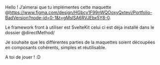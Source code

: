 Hello !  J’aimerai que tu implémentes cette maquette @https://www.figma.com/design/HGbcy1F99nWQOoxyQxtevi/Portfolio-BadVersion?node-id=0-1&t=gMslSA6RVJEbx5Y8-0.

Le framework front à utiliser est SvelteKit celui ci est déja installé dans le dossier @directMethod/ 

Je souhaite que les différentes parties de la maquettes soient découpées en composants cohérents, simples et réutilisable.

A toi de jouer ! :D